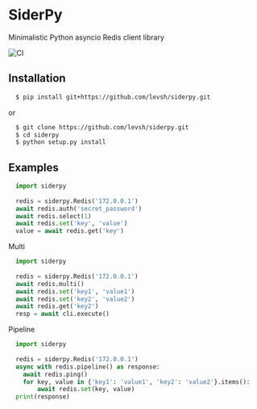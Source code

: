 SiderPy
=======

Minimalistic Python asyncio Redis client library

![CI](https://github.com/levsh/siderpy/workflows/CI/badge.svg)

Installation
------------

```bash
  $ pip install git+https://github.com/levsh/siderpy.git
```
or
```bash
  $ git clone https://github.com/levsh/siderpy.git
  $ cd siderpy
  $ python setup.py install
```

Examples
--------

```python
  import siderpy
    
  redis = siderpy.Redis('172.0.0.1')
  await redis.auth('secret_password')
  await redis.select(1)
  await redis.set('key', 'value')
  value = await redis.get('key')
```

Multi
```python
  import siderpy
  
  redis = siderpy.Redis('172.0.0.1')
  await redis.multi()
  await redis.set('key1', 'value1')
  await redis.set('key2', 'value2')
  await redis.get('key2')
  resp = await cli.execute()
```

Pipeline
```python
  import siderpy
  
  redis = siderpy.Redis('172.0.0.1')
  async with redis.pipeline() as response:
    await redis.ping()
    for key, value in {'key1': 'value1', 'key2': 'value2'}.items():
        await redis.set(key, value)
  print(response)
```
